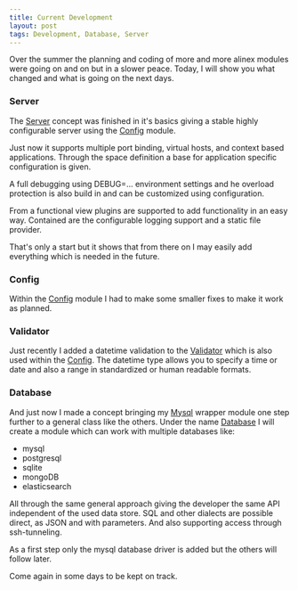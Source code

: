 ```yaml
---
title: Current Development
layout: post
tags: Development, Database, Server
---
```


Over the summer the planning and coding of more and more alinex modules were
going on and on but in a slower peace. Today, I will show you what changed and what
is going on the next days.

### Server

The [Server](http://alinex.github.io/node-server) concept was finished in it's basics
giving a stable highly configurable server using the [Config](http://alinex.github.io/node-config)
module.

Just now it supports multiple port binding, virtual hosts, and context based
applications. Through the space definition a base for application specific configuration
is given.

A full debugging using DEBUG=... environment settings and he overload protection
is also build in and can be customized using configuration.

From a functional view plugins are supported to add functionality in an easy way.
Contained are the configurable logging support and a static file provider.

That's only a start but it shows that from there on I may easily add everything
which is needed in the future.

### Config

Within the [Config](http://alinex.github.io/node-config) module I had to make some
smaller fixes to make it work as planned.

### Validator

Just recently I added a datetime validation to the
[Validator](http://alinex.github.io/node-validator) which is also used within the
[Config](http://alinex.github.io/node-config). The datetime type allows you to
specify a time or date and also a range in standardized or human readable formats.

### Database

And just now I made a concept bringing my [Mysql](http://alinex.github.io/node-mysql)
wrapper module one step further to a general class like the others. Under the name
[Database](http://alinex.github.io/node-database) I will create a module which can
work with multiple databases like:

- mysql
- postgresql
- sqlite
- mongoDB
- elasticsearch

All through the same general approach giving the developer the same API independent
of the used data store. SQL and other dialects are possible direct, as JSON and with
parameters. And also supporting access through ssh-tunneling.

As a first step only the mysql database driver is added but the others will follow
later.

Come again in some days to be kept on track.